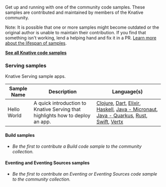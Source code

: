 Get up and running with one of the community code samples. These samples are
contributed and maintained by members of the Knative community.

Note: It is possible that one or more samples might become outdated or the
original author is unable to maintain their contribution. If you find that
something isn't working, lend a helping hand and fix it in a PR.
[Learn more about the lifespan of samples](../../contributing/DOCS-CONTRIBUTING.md).

[**See all Knative code samples**](../../docs/samples/)

### Serving samples

Knative Serving sample apps.

| Sample Name | Description                                                                   | Language(s)                                                                                                                                                                                                                                                                                                                                                                                                                                                                     |
| ----------- | ----------------------------------------------------------------------------- | ------------------------------------------------------------------------------------------------------------------------------------------------------------------------------------------------------------------------------------------------------------------------------------------------------------------------------------------------------------------------------------------------------------------------------------------------------------------------------- |
| Hello World | A quick introduction to Knative Serving that highlights how to deploy an app. | [Clojure](./serving/helloworld-clojure/README.md), [Dart](./serving/helloworld-dart/README.md), [Elixir](./serving/helloworld-elixir/README.md), [Haskell](./serving/helloworld-haskell/README.md), [Java - Micronaut](./serving/helloworld-java-micronaut/README.md), [Java - Quarkus](./serving/helloworld-java-quarkus/README.md), [Rust](./serving/helloworld-rust/README.md), [Swift](./serving/helloworld-swift/README.md), [Vertx](./serving/helloworld-vertx/README.md) |

#### Build samples

- _Be the first to contribute a Build code sample to the community collection._

#### Eventing and Eventing Sources samples

- _Be the first to contribute an Eventing or Eventing Sources code sample to the
  community collection._
